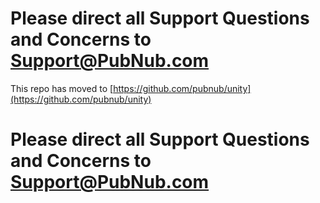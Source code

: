 # Please direct all Support Questions and Concerns to Support@PubNub.com

This repo has moved to [https://github.com/pubnub/unity](https://github.com/pubnub/unity)

# Please direct all Support Questions and Concerns to Support@PubNub.com
